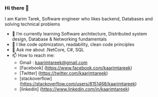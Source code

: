 ### Hi there 👋
I am Karim Tarek, Software engineer who likes backend, Databases and solving technical problems
<!--
**kaarimtareek/kaarimtareek** is a ✨ _special_ ✨ repository because its `README.md` (this file) appears on your GitHub profile.

Here are some ideas to get you started:
-->
- 🌱 I’m currently learning Software architecture, Distributed system design, Database & Networking fundamentals
- 🌱 I like code optimization, readability, clean code principles
- 💬 Ask me about .NetCore, C#, SQL
- 📫 How to reach me:
    - Gmail : kaarimtareek@gmail.com
    - [Facebook] (https://www.facebook.com/kaarimtareek)
    - [Twitter] (https://twitter.com/kaarimtareek)
    - [stackoverflow] (https://stackoverflow.com/users/8151468/kaarimtareek)
    - [linkedin] (https://www.linkedin.com/in/kaarimtareek)

